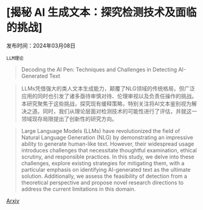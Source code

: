 # [揭秘 AI 生成文本：探究检测技术及面临的挑战]

发布时间：2024年03月08日

`LLM理论`

> Decoding the AI Pen: Techniques and Challenges in Detecting AI-Generated Text

> LLMs凭借强大的类人文本生成能力，颠覆了NLG领域的传统格局，但广泛应用的同时也引发了诸多亟待审慎对待、伦理审视以及负责任操作的挑战。本研究聚焦于这些挑战，探究现有缓释策略，特别关注将AI文本鉴别视为解决之道。同时，我们从理论层面对检测技术的可能性进行了评估，并就这一领域现存局限提出了创新性的研究方向。

> Large Language Models (LLMs) have revolutionized the field of Natural Language Generation (NLG) by demonstrating an impressive ability to generate human-like text. However, their widespread usage introduces challenges that necessitate thoughtful examination, ethical scrutiny, and responsible practices. In this study, we delve into these challenges, explore existing strategies for mitigating them, with a particular emphasis on identifying AI-generated text as the ultimate solution. Additionally, we assess the feasibility of detection from a theoretical perspective and propose novel research directions to address the current limitations in this domain.

[Arxiv](https://arxiv.org/abs/2403.05750)